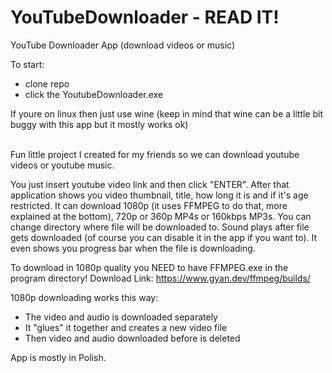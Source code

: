 # YouTubeDownloader - READ IT!
YouTube Downloader App (download videos or music)

To start:
- clone repo
- click the YoutubeDownloader.exe

If youre on linux then just use wine (keep in mind that wine can be a little bit buggy with this app but it mostly works ok)
<br><br>

Fun little project I created for my friends so we can download youtube videos or youtube music.

You just insert youtube video link and then click "ENTER".
After that application shows you video thumbnail, title, how long it is and if it's age restricted.
It can download 1080p (it uses FFMPEG to do that, more explained at the bottom), 720p or 360p MP4s or 160kbps MP3s. 
You can change directory where file will be downloaded to.
Sound plays after file gets downloaded (of course you can disable it in the app if you want to). 
It even shows you progress bar when the file is downloading.

To download in 1080p quality you NEED to have FFMPEG.exe in the program directory!
Download Link: https://www.gyan.dev/ffmpeg/builds/

1080p downloading works this way:
- The video and audio is downloaded separately
- It "glues" it together and creates a new video file
- Then video and audio downloaded before is deleted

App is mostly in Polish.
